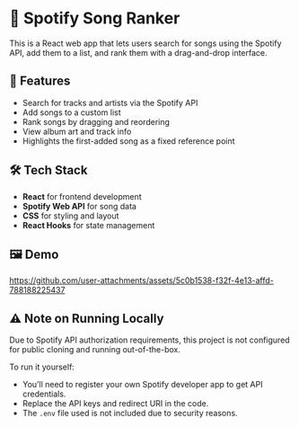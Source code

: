 # 🎵 Spotify Song Ranker

This is a React web app that lets users search for songs using the Spotify API, add them to a list, and rank them with a drag-and-drop interface.

## 🚀 Features

- Search for tracks and artists via the Spotify API
- Add songs to a custom list
- Rank songs by dragging and reordering
- View album art and track info
- Highlights the first-added song as a fixed reference point

## 🛠️ Tech Stack

- **React** for frontend development
- **Spotify Web API** for song data
- **CSS** for styling and layout
- **React Hooks** for state management

## 🖼️ Demo

https://github.com/user-attachments/assets/5c0b1538-f32f-4e13-affd-788188225437

## ⚠️ Note on Running Locally

Due to Spotify API authorization requirements, this project is not configured for public cloning and running out-of-the-box.

To run it yourself:
- You’ll need to register your own Spotify developer app to get API credentials.
- Replace the API keys and redirect URI in the code.
- The `.env` file used is not included due to security reasons.




